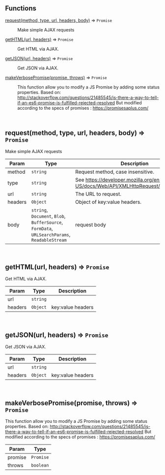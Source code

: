 <br>

## Functions

<dl>
<dt><a href="#request">request(method, type, url, headers, body)</a> ⇒ <code>Promise</code></dt>
<dd><p>Make simple AJAX requests</p>
</dd>
<dt><a href="#getHTML">getHTML(url, headers)</a> ⇒ <code>Promise</code></dt>
<dd><p>Get HTML via AJAX.</p>
</dd>
<dt><a href="#getJSON">getJSON(url, headers)</a> ⇒ <code>Promise</code></dt>
<dd><p>Get JSON via AJAX.</p>
</dd>
<dt><a href="#makeVerbosePromise">makeVerbosePromise(promise, throws)</a> ⇒ <code>Promise</code></dt>
<dd><p>This function allow you to modify a JS Promise by adding some status properties.
Based on: <a href="http://stackoverflow.com/questions/21485545/is-there-a-way-to-tell-if-an-es6-promise-is-fulfilled-rejected-resolved">http://stackoverflow.com/questions/21485545/is-there-a-way-to-tell-if-an-es6-promise-is-fulfilled-rejected-resolved</a>
But modified according to the specs of promises : <a href="https://promisesaplus.com/">https://promisesaplus.com/</a></p>
</dd>
</dl>


<br><a name="request"></a>

## request(method, type, url, headers, body) ⇒ <code>Promise</code>
Make simple AJAX requests


| Param | Type | Description |
| --- | --- | --- |
| method | <code>string</code> | Request method, case insensitive. |
| type | <code>string</code> | See https://developer.mozilla.org/en-US/docs/Web/API/XMLHttpRequest/responseType. |
| url | <code>string</code> | The URL to request. |
| headers | <code>Object</code> | Object of key:value headers. |
| body | <code>string</code>, <code>Document</code>, <code>Blob</code>, <code>BufferSource</code>, <code>FormData</code>, <code>URLSearchParams</code>, <code>ReadableStream</code> | request body |


<br><a name="getHTML"></a>

## getHTML(url, headers) ⇒ <code>Promise</code>
Get HTML via AJAX.


| Param | Type | Description |
| --- | --- | --- |
| url | <code>string</code> |  |
| headers | <code>Object</code> | key:value headers |


<br><a name="getJSON"></a>

## getJSON(url, headers) ⇒ <code>Promise</code>
Get JSON via AJAX.


| Param | Type | Description |
| --- | --- | --- |
| url | <code>string</code> |  |
| headers | <code>Object</code> | key:value headers |


<br><a name="makeVerbosePromise"></a>

## makeVerbosePromise(promise, throws) ⇒ <code>Promise</code>
This function allow you to modify a JS Promise by adding some status properties.
Based on: http://stackoverflow.com/questions/21485545/is-there-a-way-to-tell-if-an-es6-promise-is-fulfilled-rejected-resolved
But modified according to the specs of promises : https://promisesaplus.com/


| Param | Type |
| --- | --- |
| promise | <code>Promise</code> | 
| throws | <code>boolean</code> | 

